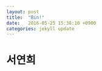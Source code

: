 ```yaml
---
layout: post
title:  "Bin!"
date:   2016-05-25 15:38:10 +0900
categories: jekyll update
---
```

# 서연희

[jekyll-docs]: http://jekyllrb.com/docs/home
[jekyll-gh]:   https://github.com/jekyll/jekyll
[jekyll-talk]: https://talk.jekyllrb.com/
